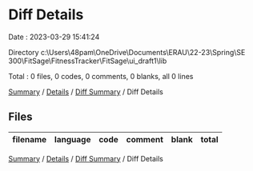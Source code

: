 # Diff Details

Date : 2023-03-29 15:41:24

Directory c:\\Users\\48pam\\OneDrive\\Documents\\ERAU\\22-23\\Spring\\SE 300\\FitSage\\FitnessTracker\\FitSage\\ui_draft1\\lib

Total : 0 files,  0 codes, 0 comments, 0 blanks, all 0 lines

[Summary](results.md) / [Details](details.md) / [Diff Summary](diff.md) / Diff Details

## Files
| filename | language | code | comment | blank | total |
| :--- | :--- | ---: | ---: | ---: | ---: |

[Summary](results.md) / [Details](details.md) / [Diff Summary](diff.md) / Diff Details